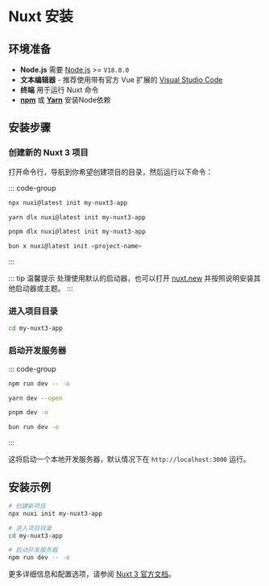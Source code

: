 # Nuxt 安装

## 环境准备

- **Node.js** 需要 [Node.js](https://nodejs.org/zh-cn) >= `V18.0.0`
- **文本编辑器** - 推荐使用带有官方 Vue 扩展的 [Visual Studio Code](https://code.visualstudio.com/)
- **终端** 用于运行 Nuxt 命令
- **[npm](https://www.npmjs.com/)** 或 **[Yarn](https://yarnpkg.com/)** 安装Node依赖

## 安装步骤

### **创建新的 Nuxt 3 项目**

打开命令行，导航到你希望创建项目的目录，然后运行以下命令：

::: code-group
```bash [npm]
npx nuxi@latest init my-nuxt3-app
```

```bash [yarn]
yarn dlx nuxi@latest init my-nuxt3-app
```

```bash [pnpm]
pnpm dlx nuxi@latest init my-nuxt3-app
```

```bash [bun]
bun x nuxi@latest init <project-name>
```
:::

::: tip 温馨提示
处理使用默认的启动器，也可以打开 [nuxt.new](https://nuxt.new) 并按照说明安装其他启动器或主题。
:::

### **进入项目目录**

```bash
cd my-nuxt3-app
```

### **启动开发服务器**

::: code-group
```bash [npm]
npm run dev -- -o
```

```bash [yarn]
yarn dev --open
```

```bash [pnpm]
pnpm dev -o
```

```bash [bun]
bun run dev -o
```
:::

这将启动一个本地开发服务器，默认情况下在 `http://localhost:3000` 运行。

## 安装示例

```bash
# 创建新项目
npx nuxi init my-nuxt3-app

# 进入项目目录
cd my-nuxt3-app

# 启动开发服务器
npm run dev -- -o
```

更多详细信息和配置选项，请参阅 [Nuxt 3 官方文档](https://nuxt.com/docs)。